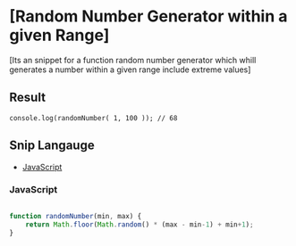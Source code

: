 # [Random Number Generator within a given Range]
[Its an snippet for a  function random number generator which whill generates a number within a given range include extreme values]

## Result
```
console.log(randomNumber( 1, 100 )); // 68
```

## Snip Langauge
* [JavaScript](#javascript)

### JavaScript
```js

function randomNumber(min, max) { 
    return Math.floor(Math.random() * (max - min-1) + min+1);
} 
  


```
